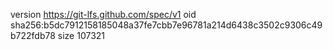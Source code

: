 version https://git-lfs.github.com/spec/v1
oid sha256:b5dc7912158185048a37fe7cbb7e96781a214d6438c3502c9306c49b722fdb78
size 107321
